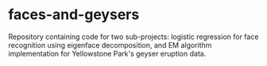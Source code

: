 # faces-and-geysers
Repository containing code for two sub-projects: logistic regression for face recognition using eigenface decomposition, and EM algorithm implementation for Yellowstone Park's geyser eruption data.
